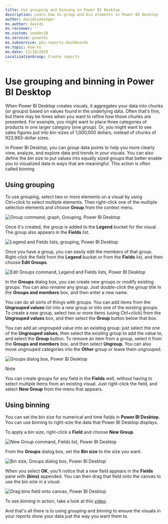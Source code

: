 ```yaml
---
title: Use grouping and binning in Power BI Desktop
description: Learn how to group and bin elements in Power BI Desktop
author: davidiseminger
ms.author: davidi
ms.reviewer: ''
ms.custom: seodec18
ms.service: powerbi
ms.subservice: pbi-reports-dashboards
ms.topic: how-to
ms.date: 12/18/2019
LocalizationGroup: Create reports
---
```

# Use grouping and binning in Power BI Desktop
When Power BI Desktop creates visuals, it aggregates your data into chunks (or groups) based on values found in the underlying data. Often that's fine, but there may be times when you want to refine how those chunks are presented. For example, you might want to place three categories of products in one larger category (one *group*). Or, you might want to see sales figures put into bin-sizes of 1,000,000 dollars, instead of chunks of 923,983-dollar sizes.

In Power BI Desktop, you can *group* data points to help you more clearly view, analyze, and explore data and trends in your visuals. You can also define the *bin size* to put values into equally sized groups that better enable you to visualized data in ways that are meaningful. This action is often called *binning*.

## Using grouping
To use grouping, select two or more elements on a visual by using Ctrl+click to select multiple elements. Then right-click one of the multiple selection elements and choose **Group** from the context menu.

![Group command, graph, Grouping, Power BI Desktop](media/desktop-grouping-and-binning/grouping-binning_1.png)

Once it's created, the group is added to the **Legend** bucket for the visual. The group also appears in the **Fields** list.

![Legend and Fields lists, grouping, Power BI Desktop](media/desktop-grouping-and-binning/grouping-binning_2.png)

Once you have a group, you can easily edit the members of that group. Right-click the field from the **Legend** bucket or from the **Fields** list, and then choose **Edit Groups**.

![Edit Groups command, Legend and Fields lists, Power BI Desktop](media/desktop-grouping-and-binning/grouping-binning_3.png)

In the **Groups** dialog box, you can create new groups or modify existing groups. You can also *rename* any group. Just double-click the group title in the **Groups and members** box, and then enter a new name.

You can do all sorts of things with groups. You can add items from the **Ungrouped values** list into a new group or into one of the existing groups. To create a new group, select two or more items (using Ctrl+click) from the **Ungrouped values** box, and then select the **Group** button below that box.

You can add an ungrouped value into an existing group: just select the one of the **Ungrouped values**, then select the existing group to add the value to, and select the **Group** button. To remove an item from a group, select it from the **Groups and members** box, and then select **Ungroup**. You can also move ungrouped categories into the **Other** group or leave them ungrouped.

![Groups dialog box, Power BI Desktop](media/desktop-grouping-and-binning/grouping-binning_4.png)

> [!NOTE]
> You can create groups for any field in the **Fields** well, without having to select multiple items from an existing visual. Just right-click the field, and select **New Group** from the menu that appears.

## Using binning
You can set the bin size for numerical and time fields in **Power BI Desktop.** You can use binning to right-size the data that Power BI Desktop displays.

To apply a bin size, right-click a **Field** and choose **New Group**.

![New Group command, Fields list, Power BI Desktop](media/desktop-grouping-and-binning/grouping-binning_5.png)

From the **Groups** dialog box, set the **Bin size** to the size you want.

![Bin size, Groups dialog box, Power BI Desktop](media/desktop-grouping-and-binning/grouping-binning_6.png)

When you select **OK**, you'll notice that a new field appears in the **Fields** pane with **(bins)** appended. You can then drag that field onto the canvas to use the bin size in a visual.

![Drag bins field onto canvas, Power BI Desktop](media/desktop-grouping-and-binning/grouping-binning_7.png)

To see *binning* in action, take a look at this [video](https://www.youtube.com/watch?v=BRvdZSfO0DY).

And that's all there is to using *grouping* and *binning* to ensure the visuals in your reports show your data just the way you want them to.
